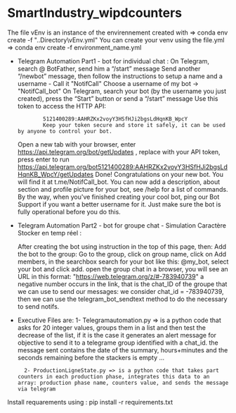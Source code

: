 ﻿# SmartIndustry_wipdcounters
The file vEnv is an instance of the envirennement created with => conda env create -f "..Directory\vEnv.yml"
You can create your venv using the file.yml => conda env create -f environment_name.yml



* Telegram Automation Part1 - bot for individual chat :
    On Telegram, search @ BotFather, send him a “/start” message
    Send another “/newbot” message, then follow the instructions to setup a name and a username - Call it "NotifCall"
    Choose a username of my bot -> "NotifCall_bot"
    On Telegram, search your bot (by the username you just created), press the “Start” button or send a “/start” message
    Use this token to access the HTTP API:

              5121400289:AAHRZKx2voyY3HSfHJi2bgsLdHqnKB_WpcY
              Keep your token secure and store it safely, it can be used by anyone to control your bot.

    Open a new tab with your browser, enter https://api.telegram.org/bot/getUpdates , replace with your API token, press enter to run https://api.telegram.org/bot5121400289:AAHRZKx2voyY3HSfHJi2bgsLdHqnKB_WpcY/getUpdates
    Done! Congratulations on your new bot. You will find it at t.me/NotifCall_bot. You can now add a description, about section and profile picture for your bot, see /help for a list of commands. By the way, when you've finished creating your cool bot, ping our Bot Support if you want a better username for it. Just make sure the bot is fully operational before you do this.

* Telegram Automation Part2 - bot for groupe chat - Simulation Caractère Stocker en temp réel :

    After creating the bot using instruction in the top of this page, then:
    Add the bot to the group: Go to the group, click on group name, click on Add members, in the searchbox search for your bot like this: @my_bot, select your bot and click add.
    open the group chat in a browser, you will see an URL in this format: "https://web.telegram.org/z/#-783940739" a negative number occurs in the link, that is the chat_ID of the groupe that we can use to send our messages:
    we consider chat_id = -783940739, then we can use the telegram_bot_sendtext method to do the necessary to send notifs.

* Executive Files are: 
        1- Telegramautomation.py => is a python code that asks for 20 integer values, groups them in a list and then test the  decrease of the list, if it is the case it generates an alert message for objective to send it to a telegrame group identified with a chat_id.
the message sent contains the date of the summary, hours+minutes and the seconds remaining before the stackers is empty ...

        2- ProductionLigneState.py => is a python code that takes part counters in each production phase, integrates this data to an array: production phase name, counters value, and sends the message via telegram

Install requarements using :
	pip install -r requirements.txt
